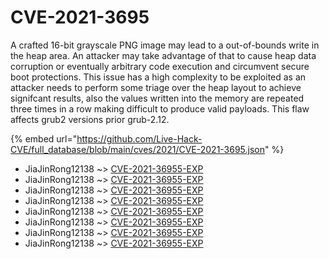 # CVE-2021-3695

A crafted 16-bit grayscale PNG image may lead to a out-of-bounds write in the heap area. An attacker may take advantage of that to cause heap data corruption or eventually arbitrary code execution and circumvent secure boot protections. This issue has a high complexity to be exploited as an attacker needs to perform some triage over the heap layout to achieve signifcant results, also the values written into the memory are repeated three times in a row making difficult to produce valid payloads. This flaw affects grub2 versions prior grub-2.12.

{% embed url="https://github.com/Live-Hack-CVE/full_database/blob/main/cves/2021/CVE-2021-3695.json" %}


* JiaJinRong12138 ~> [CVE-2021-36955-EXP](https://www.alice-snow.ru/2021/database/cve-2021-3695/cve-2021-36955-exp-jiajinrong12138)
* JiaJinRong12138 ~> [CVE-2021-36955-EXP](https://www.alice-snow.ru/2021/database/cve-2021-3695/cve-2021-36955-exp-jiajinrong12138)
* JiaJinRong12138 ~> [CVE-2021-36955-EXP](https://www.alice-snow.ru/2021/database/cve-2021-3695/cve-2021-36955-exp-jiajinrong12138)
* JiaJinRong12138 ~> [CVE-2021-36955-EXP](https://www.alice-snow.ru/2021/database/cve-2021-3695/cve-2021-36955-exp-jiajinrong12138)
* JiaJinRong12138 ~> [CVE-2021-36955-EXP](https://www.alice-snow.ru/2021/database/cve-2021-3695/cve-2021-36955-exp-jiajinrong12138)
* JiaJinRong12138 ~> [CVE-2021-36955-EXP](https://www.alice-snow.ru/2021/database/cve-2021-3695/cve-2021-36955-exp-jiajinrong12138)
* JiaJinRong12138 ~> [CVE-2021-36955-EXP](https://www.alice-snow.ru/2021/database/cve-2021-3695/cve-2021-36955-exp-jiajinrong12138)
* JiaJinRong12138 ~> [CVE-2021-36955-EXP](https://www.alice-snow.ru/2021/database/cve-2021-3695/cve-2021-36955-exp-jiajinrong12138)
